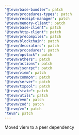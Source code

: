 ```yaml
---
"@tevm/base-bundler": patch
"@tevm/procedures-types": patch
"@tevm/receipt-manager": patch
"@tevm/memory-client": patch
"@tevm/base-client": patch
"@tevm/http-client": patch
"@tevm/precompiles": patch
"@tevm/blockchain": patch
"@tevm/decorators": patch
"@tevm/procedures": patch
"@tevm/opstack": patch
"@tevm/ethers": patch
"@tevm/actions": patch
"@tevm/jsonrpc": patch
"@tevm/viem": patch
"@tevm/common": patch
"@tevm/server": patch
"@tevm/txpool": patch
"@tevm/state": patch
"@tevm/utils": patch
"@tevm/evm": patch
"@tevm/zod": patch
"@tevm/vm": patch
"tevm": patch
---
```


Moved viem to a peer dependency
